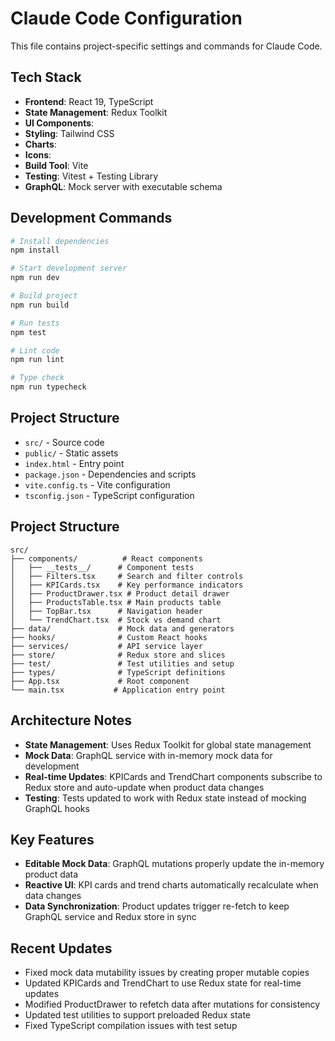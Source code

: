# Claude Code Configuration

This file contains project-specific settings and commands for Claude Code.

## Tech Stack

- **Frontend**: React 19, TypeScript
- **State Management**: Redux Toolkit
- **UI Components**: 
- **Styling**: Tailwind CSS
- **Charts**: 
- **Icons**: 
- **Build Tool**: Vite
- **Testing**: Vitest + Testing Library
- **GraphQL**: Mock server with executable schema

## Development Commands

```bash
# Install dependencies
npm install

# Start development server
npm run dev

# Build project
npm run build

# Run tests
npm test

# Lint code
npm run lint

# Type check
npm run typecheck
```

## Project Structure

- `src/` - Source code
- `public/` - Static assets
- `index.html` - Entry point
- `package.json` - Dependencies and scripts
- `vite.config.ts` - Vite configuration
- `tsconfig.json` - TypeScript configuration

## Project Structure

```
src/
├── components/          # React components
│   ├── __tests__/      # Component tests
│   ├── Filters.tsx     # Search and filter controls
│   ├── KPICards.tsx    # Key performance indicators
│   ├── ProductDrawer.tsx # Product detail drawer
│   ├── ProductsTable.tsx # Main products table
│   ├── TopBar.tsx      # Navigation header
│   └── TrendChart.tsx  # Stock vs demand chart
├── data/               # Mock data and generators
├── hooks/              # Custom React hooks
├── services/           # API service layer
├── store/              # Redux store and slices
├── test/               # Test utilities and setup
├── types/              # TypeScript definitions
├── App.tsx             # Root component
└── main.tsx           # Application entry point
```

## Architecture Notes

- **State Management**: Uses Redux Toolkit for global state management
- **Mock Data**: GraphQL service with in-memory mock data for development
- **Real-time Updates**: KPICards and TrendChart components subscribe to Redux store and auto-update when product data changes
- **Testing**: Tests updated to work with Redux state instead of mocking GraphQL hooks

## Key Features

- **Editable Mock Data**: GraphQL mutations properly update the in-memory product data
- **Reactive UI**: KPI cards and trend charts automatically recalculate when data changes
- **Data Synchronization**: Product updates trigger re-fetch to keep GraphQL service and Redux store in sync

## Recent Updates

- Fixed mock data mutability issues by creating proper mutable copies
- Updated KPICards and TrendChart to use Redux state for real-time updates
- Modified ProductDrawer to refetch data after mutations for consistency
- Updated test utilities to support preloaded Redux state
- Fixed TypeScript compilation issues with test setup